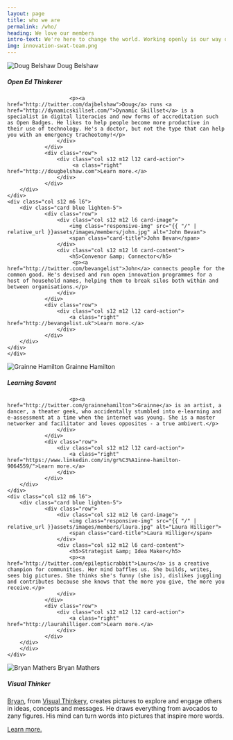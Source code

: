 ```yaml
---
layout: page
title: who we are
permalink: /who/
heading: We love our members
intro-text: We're here to change the world. Working openly is our way of doing that - moving people and organisations from ordinary to extraordinary. We are thinkers and writers, philosophers and makers. We're technologists, philanthropists and community-minded folks. We are open and engaged, get to know us. We're friendly too :) 
img: innovation-swat-team.png
---
```

<div class="row">
	<div class="col s12 m6 l6 ">
        <div class="card blue lighten-5">
                <div class="row">
                    <div class="col s12 m12 l6 card-image">
                        <img class="responsive-img" src="{{ "/" | relative_url }}assets/images/members/doug.jpg" alt="Doug Belshaw">
                        <span class="card-title">Doug Belshaw</span>
                    </div>
					<div class="col s12 m12 l6 card-content">
                       <h5>Open Ed Thinkerer</h5>
	
	                    <p><a href="http://twitter.com/dajbelshaw">Doug</a> runs <a href="http://dynamicskillset.com/">Dynamic Skillset</a> is a specialist in digital literacies and new forms of accreditation such as Open Badges. He likes to help people become more productive in their use of technology. He's a doctor, but not the type that can help you with an emergency tracheotomy!</p>
                    </div>
                </div>
                <div class="row">
                	<div class="col s12 m12 l12 card-action">
                    	 <a class="right" href="http://dougbelshaw.com">Learn more.</a>
                    </div>
                </div>
        </div>
	</div>
	<div class="col s12 m6 l6">
        <div class="card blue lighten-5">
                <div class="row">
                    <div class="col s12 m12 l6 card-image">
                        <img class="responsive-img" src="{{ "/" | relative_url }}assets/images/members/john.jpg" alt="John Bevan">
                        <span class="card-title">John Bevan</span>
                    </div>
					<div class="col s12 m12 l6 card-content">
                        <h5>Convenor &amp; Connector</h5>
                         <p><a href="http://twitter.com/bevangelist">John</a> connects people for the common good. He's devised and run open innovation programmes for a host of household names, helping them to break silos both within and between organisations.</p>
                    </div>
                </div>
                <div class="row">
                	<div class="col s12 m12 l12 card-action">
                    	<a class="right" href="http://bevangelist.uk">Learn more.</a>
                    </div>
                </div>
        </div>
	</div>
    </div>

<div class="row">
	<div class="col s12 m6 l6">
        <div class="card blue lighten-5">
                <div class="row">
                    <div class="col s12 m12 l6 card-image">
                        <img class="responsive-img" src="{{ "/" | relative_url }}assets/images/members/grainne.jpg" alt="Grainne Hamilton">
                        <span class="card-title">Grainne Hamilton</span>
                    </div>
					<div class="col s12 m12 l6 card-content">
                        <h5>Learning Savant</h5>

                        <p><a href="http://twitter.com/grainnehamilton">Grainne</a> is an artist, a dancer, a theater geek, who accidentally stumbled into e-learning and e-assessment at a time when the internet was young. She is a master networker and facilitator and loves opposites - a true ambivert.</p>
                    </div>
                </div>
                <div class="row">
                	<div class="col s12 m12 l12 card-action">
                    	<a class="right" href="https://www.linkedin.com/in/gr%C3%A1inne-hamilton-9064559/">Learn more.</a>
                    </div>
                </div>
        </div>
	</div>
	<div class="col s12 m6 l6">
        <div class="card blue lighten-5">
                <div class="row">
                    <div class="col s12 m12 l6 card-image">
                        <img class="responsive-img" src="{{ "/" | relative_url }}assets/images/members/laura.jpg" alt="Laura Hilliger">
                        <span class="card-title">Laura Hilliger</span>
                    </div>
					<div class="col s12 m12 l6 card-content">
                        <h5>Strategist &amp; Idea Maker</h5>
                        <p><a href="http://twitter.com/epilepticrabbit">Laura</a> is a creative champion for communities. Her mind baffles us. She builds, writes, sees big pictures. She thinks she's funny (she is), dislikes juggling and contributes because she knows that the more you give, the more you receive.</p>
                    </div>
                </div>
                <div class="row">
                	<div class="col s12 m12 l12 card-action">
                    	<a class="right" href="http://laurahilliger.com">Learn more.</a>
                    </div>
                </div>
        </div>
        </div>
    </div>

<div class="row">
		<div class="col s12 m6 l6">
        <div class="card blue lighten-5">
                <div class="row">
                    <div class="col s12 m12 l6 card-image">
                        <img class="responsive-img" src="{{ "/" | relative_url }}assets/images/members/bryan.jpg" alt="Bryan Mathers">
                        <span class="card-title">Bryan Mathers</span>
                    </div>
					<div class="col s12 m12 l6 card-content">
                        <h5>Visual Thinker</h5>
                         <p><a href="http://twitter.com/bryanmmathers">Bryan</a>, from <a href="http://visualthinkery.com">Visual Thinkery</a>, creates pictures to explore and engage others in ideas, concepts and messages. He draws everything from avocados to zany figures. His mind can turn words into pictures that inspire more words.</p>
                    </div>
                </div>
                <div class="row">
                	<div class="col s12 m12 l12 card-action">
						<a class="right" href="http://visualthinkery.com">Learn more.</a>
                    </div>
                </div>
        </div>
		</div>
    </div>